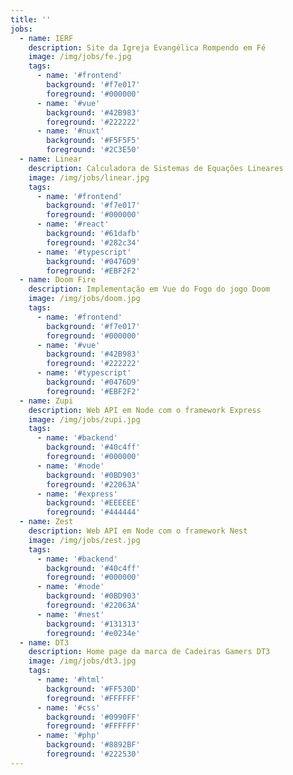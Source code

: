 ```yaml
---
title: ''
jobs:
  - name: IERF
    description: Site da Igreja Evangélica Rompendo em Fé
    image: /img/jobs/fe.jpg
    tags:
      - name: '#frontend'
        background: '#f7e017'
        foreground: '#000000'
      - name: '#vue'
        background: '#42B983'
        foreground: '#222222'
      - name: '#nuxt'
        background: '#F5F5F5'
        foreground: '#2C3E50'
  - name: Linear
    description: Calculadora de Sistemas de Equações Lineares
    image: /img/jobs/linear.jpg
    tags:
      - name: '#frontend'
        background: '#f7e017'
        foreground: '#000000'
      - name: '#react'
        background: '#61dafb'
        foreground: '#282c34'
      - name: '#typescript'
        background: '#0476D9'
        foreground: '#EBF2F2'
  - name: Doom Fire
    description: Implementação em Vue do Fogo do jogo Doom
    image: /img/jobs/doom.jpg
    tags:
      - name: '#frontend'
        background: '#f7e017'
        foreground: '#000000'
      - name: '#vue'
        background: '#42B983'
        foreground: '#222222'
      - name: '#typescript'
        background: '#0476D9'
        foreground: '#EBF2F2'
  - name: Zupi
    description: Web API em Node com o framework Express
    image: /img/jobs/zupi.jpg
    tags:
      - name: '#backend'
        background: '#40c4ff'
        foreground: '#000000'
      - name: '#node'
        background: '#0BD903'
        foreground: '#22063A'
      - name: '#express'
        background: '#EEEEEE'
        foreground: '#444444'
  - name: Zest
    description: Web API em Node com o framework Nest
    image: /img/jobs/zest.jpg
    tags:
      - name: '#backend'
        background: '#40c4ff'
        foreground: '#000000'
      - name: '#node'
        background: '#0BD903'
        foreground: '#22063A'
      - name: '#nest'
        background: '#131313'
        foreground: '#e0234e'
  - name: DT3
    description: Home page da marca de Cadeiras Gamers DT3
    image: /img/jobs/dt3.jpg
    tags:
      - name: '#html'
        background: '#FF530D'
        foreground: '#FFFFFF'
      - name: '#css'
        background: '#0990FF'
        foreground: '#FFFFFF'
      - name: '#php'
        background: '#8892BF'
        foreground: '#222530'
---
```

